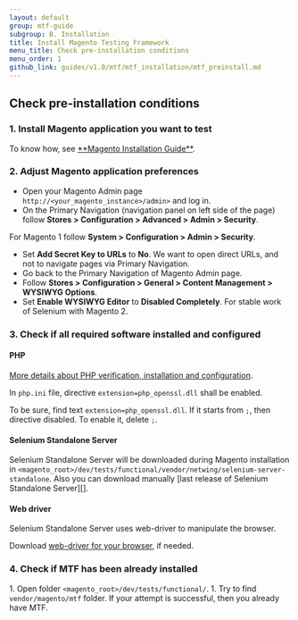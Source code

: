```yaml
---
layout: default
group: mtf-guide
subgroup: B. Installation
title: Install Magento Testing Framework
menu_title: Check pre-installation conditions
menu_order: 1
github_link: guides/v1.0/mtf/mtf_installation/mtf_preinstall.md
---
```


<h2 id="mtf_install_pre">Check pre-installation conditions</h2>

<h3 id="mtf_install_pre_inst-magento">1. Install Magento application you want to test</h3>
To know how, see <a href="{{ site.gdeurl }}install-gde/bk-install-guide.html">**Magento Installation Guide**</a>.

<h3 id="mtf_install_pre_adj-magento">2. Adjust Magento application preferences</h3>

-    Open your Magento Admin page <code>http://&lt;your_magento_instance>/admin&gt;</code> and log in.
-    On the Primary Navigation (navigation panel on left side of the page) follow **Stores &gt; Configuration &gt; Advanced &gt; Admin &gt; Security**.

<div class="bs-callout bs-callout-info" id="info">
  <p>For Magento 1 follow <b>System &gt; Configuration &gt; Admin &gt; Security</b>.</p>
</div>

-    Set **Add Secret Key to URLs** to **No**. We want to open direct URLs, and not to navigate pages via Primary Navigation.
-    Go back to the Primary Navigation of Magento Admin page.
-    Follow **Stores &gt; Configuration &gt; General &gt; Content Management &gt; WYSIWYG Options**.
-    Set **Enable WYSIWYG Editor** to **Disabled Completely**. For stable work of Selenium with Magento 2.

<h3 id="mtf_install_pre_tools">3. Check if all required software installed and configured</h3>

<h4 id="mtf_install_pre_tools_apache">PHP</h4>

<a href="{{ site.gdeurl }}install-gde/prereq/php-ubuntu.html">More details about PHP verification, installation and configuration</a>.

<div class="bs-callout bs-callout-warning">
    <p>In <code>php.ini</code> file, directive <code>extension=php_openssl.dll</code> shall be enabled.</p>
<p> To be sure, find text <code>extension=php_openssl.dll</code>. If it starts from <code>;</code>, then directive disabled. To enable it, delete <code>;</code>.</p>
</div>

<h4 id="mtf_install_pre_tools_apache">Selenium Standalone Server</h4>
Selenium Standalone Server will be downloaded during Magento installation in <code>&lt;magento_root&gt;/dev/tests/functional/vendor/netwing/selenium-server-standalone</code>.
Also you can download manually [last release of Selenium Standalone Server][].


<h4 id="mtf_install_pre_tools_apache">Web driver</h4>
Selenium Standalone Server uses web-driver to manipulate the browser.

Download [web-driver for your browser][], if needed. 

<h3 id="mtf_install_pre_mtf-check">4. Check if MTF has been already installed</h3>
1. Open folder <code>&lt;magento_root&gt;/dev/tests/functional/</code>.
1. Try to find <code>vendor/magento/mtf</code> folder. If your attempt is successful, then you already have MTF.



[official web-site]: http://www.seleniumhq.org/download/
[last release of Selenium Standalone Server]: http://www.seleniumhq.org/download/
[web-driver for your browser]: http://www.seleniumhq.org/about/platforms.jsp#browsers